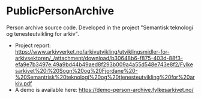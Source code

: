 # PublicPersonArchive
Person archive source code. Developed in the project "Semantisk teknologi og tenesteutvikling for arkiv".

* Project report: https://www.arkivverket.no/arkivutvikling/utviklingsmidler-for-arkivsektoren/_/attachment/download/b30648b6-f875-403d-88f3-efa9e7b3497e:49a9bd44b49aed8f293b009a4a55d548e743e8f2/Fylkesarkivet%20i%20Sogn%20og%20Fjordane%20-%20Semantrisk%20teknologi%20og%20tjenesteutvikling%20for%20arkiv.pdf
* A demo is available here: https://demo-person-archive.fylkesarkivet.no/
